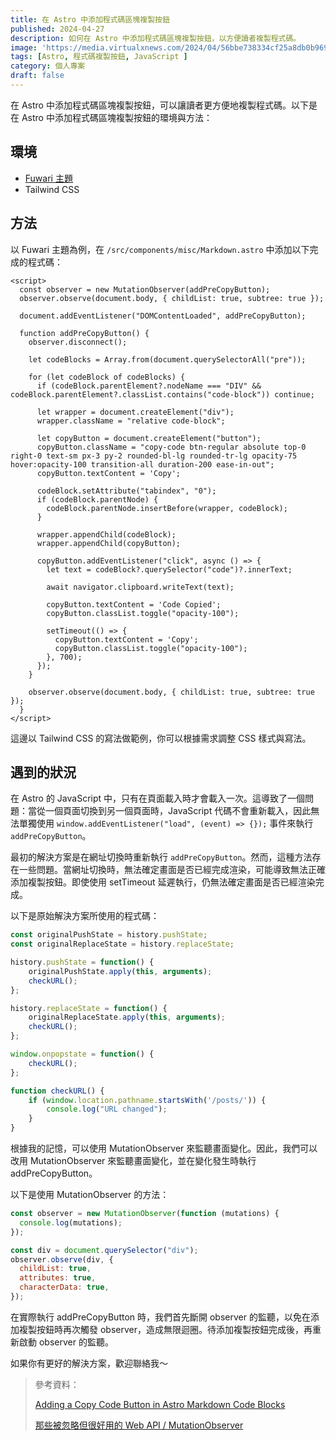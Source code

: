 ```yaml
---
title: 在 Astro 中添加程式碼區塊複製按鈕
published: 2024-04-27
description: 如何在 Astro 中添加程式碼區塊複製按鈕，以方便讀者複製程式碼。
image: 'https://media.virtualxnews.com/2024/04/56bbe738334cf25a8db0b969632242a6.png'
tags: [Astro, 程式碼複製按鈕, JavaScript ]
category: 個人專案
draft: false
---
```


在 Astro 中添加程式碼區塊複製按鈕，可以讓讀者更方便地複製程式碼。以下是在 Astro 中添加程式碼區塊複製按鈕的環境與方法：

## 環境
- [Fuwari 主題](https://github.com/saicaca/fuwari)
- Tailwind CSS

## 方法

以 Fuwari 主題為例，在 `/src/components/misc/Markdown.astro` 中添加以下完成的程式碼：

```astro
<script>
  const observer = new MutationObserver(addPreCopyButton);
  observer.observe(document.body, { childList: true, subtree: true });

  document.addEventListener("DOMContentLoaded", addPreCopyButton);

  function addPreCopyButton() {
    observer.disconnect();

    let codeBlocks = Array.from(document.querySelectorAll("pre"));

    for (let codeBlock of codeBlocks) {
      if (codeBlock.parentElement?.nodeName === "DIV" && codeBlock.parentElement?.classList.contains("code-block")) continue;

      let wrapper = document.createElement("div");
      wrapper.className = "relative code-block";

      let copyButton = document.createElement("button");
      copyButton.className = "copy-code btn-regular absolute top-0 right-0 text-sm px-3 py-2 rounded-bl-lg rounded-tr-lg opacity-75 hover:opacity-100 transition-all duration-200 ease-in-out";
      copyButton.textContent = 'Copy';

      codeBlock.setAttribute("tabindex", "0");
      if (codeBlock.parentNode) {
        codeBlock.parentNode.insertBefore(wrapper, codeBlock);
      }

      wrapper.appendChild(codeBlock);
      wrapper.appendChild(copyButton);

      copyButton.addEventListener("click", async () => {
        let text = codeBlock?.querySelector("code")?.innerText;

        await navigator.clipboard.writeText(text);

        copyButton.textContent = 'Code Copied';
        copyButton.classList.toggle("opacity-100");

        setTimeout(() => {
          copyButton.textContent = 'Copy';
          copyButton.classList.toggle("opacity-100");
        }, 700);
      });
    }

    observer.observe(document.body, { childList: true, subtree: true });
  }
</script>
```

這邊以 Tailwind CSS 的寫法做範例，你可以根據需求調整 CSS 樣式與寫法。

## 遇到的狀況
在 Astro 的 JavaScript 中，只有在頁面載入時才會載入一次。這導致了一個問題：當從一個頁面切換到另一個頁面時，JavaScript 代碼不會重新載入，因此無法單獨使用 `window.addEventListener("load", (event) => {});` 事件來執行 `addPreCopyButton`。

最初的解決方案是在網址切換時重新執行 `addPreCopyButton`。然而，這種方法存在一些問題。當網址切換時，無法確定畫面是否已經完成渲染，可能導致無法正確添加複製按鈕。即使使用 setTimeout 延遲執行，仍無法確定畫面是否已經渲染完成。

以下是原始解決方案所使用的程式碼：

```javascript
const originalPushState = history.pushState;
const originalReplaceState = history.replaceState;

history.pushState = function() {
    originalPushState.apply(this, arguments);
    checkURL();
};

history.replaceState = function() {
    originalReplaceState.apply(this, arguments);
    checkURL();
};

window.onpopstate = function() {
    checkURL();
};

function checkURL() {
    if (window.location.pathname.startsWith('/posts/')) {
        console.log("URL changed");
    }
}
```

根據我的記憶，可以使用 MutationObserver 來監聽畫面變化。因此，我們可以改用 MutationObserver 來監聽畫面變化，並在變化發生時執行 addPreCopyButton。

以下是使用 MutationObserver 的方法：

```javascript
const observer = new MutationObserver(function (mutations) {
  console.log(mutations);
});

const div = document.querySelector("div");
observer.observe(div, {
  childList: true,
  attributes: true,
  characterData: true,
});
```

在實際執行 addPreCopyButton 時，我們首先斷開 observer 的監聽，以免在添加複製按鈕時再次觸發 observer，造成無限迴圈。待添加複製按鈕完成後，再重新啟動 observer 的監聽。

如果你有更好的解決方案，歡迎聯絡我～

> 參考資料：
> 
> [Adding a Copy Code Button in Astro Markdown Code Blocks](https://timneubauer.dev/blog/copy-code-button-in-astro/#preparing-astro-layout)
>
> [那些被忽略但很好用的 Web API / MutationObserver](https://ithelp.ithome.com.tw/articles/10277536)